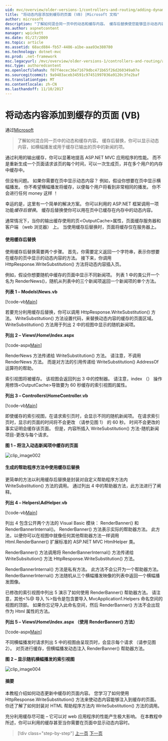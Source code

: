 ```yaml
---
uid: mvc/overview/older-versions-1/controllers-and-routing/adding-dynamic-content-to-a-cached-page-vb
title: "将动态内容添加到缓存的页面 (VB) |Microsoft 文档"
author: microsoft
description: "了解如何混合同一页中的动态和缓存内容。 缓存后替换使您能够显示动态内容，如横幅播发 o..."
ms.author: aspnetcontent
manager: wpickett
ms.date: 01/27/2009
ms.topic: article
ms.assetid: 68acd884-fb57-4486-a1be-aaa93e380780
ms.technology: dotnet-mvc
ms.prod: .net-framework
msc.legacyurl: /mvc/overview/older-versions-1/controllers-and-routing/adding-dynamic-content-to-a-cached-page-vb
msc.type: authoredcontent
ms.openlocfilehash: f07f4ecec36e71679dbc471b65f26d260349a07e
ms.sourcegitcommit: 9a9483aceb34591c97451997036a9120c3fe2baf
ms.translationtype: MT
ms.contentlocale: zh-CN
ms.lasthandoff: 11/10/2017
---
```

<a name="adding-dynamic-content-to-a-cached-page-vb"></a>将动态内容添加到缓存的页面 (VB)
====================
通过[Microsoft](https://github.com/microsoft)

> 了解如何混合同一页中的动态和缓存内容。 缓存后替换，你可以显示动态内容，如横幅播发或用于缓存已输出的页中的新闻的项。


通过利用的输出缓存，你可以显著地提高 ASP.NET MVC 应用程序的性能。 而不是重新生成一个页面请求该页的每个时间，可以一次生成页，并在多个用户的内存中缓存中。

但没有问题。 如果你需要在页中显示动态内容？ 例如，假设你想要在页中显示横幅播发。 你不希望横幅播发将缓存，以便每个用户将看到非常相同的播发。 你不会进行任何 money 这样 ！

幸运的是，这里有一个简单的解决方案。 你可以利用的 ASP.NET 框架调用一项功能*缓存后替换*。 缓存后替换使你可以用在页中已缓存在内存中的动态内容。


通常情况下，当你的输出缓存使用的页&lt;OutputCache&gt;属性，页面缓存服务器和客户端 （web 浏览器） 上。 当使用缓存后替换时，页面将缓存仅在服务器上。


#### <a name="using-post-cache-substitution"></a>使用缓存后替换

使用缓存后替换需要两个步骤。 首先，你需要定义返回一个字符串，表示你想要在缓存的页中显示的动态内容的方法。 接下来，你调用 HttpResponse.WriteSubstitution() 方法将动态内容插入页。

例如，假设你想要随机中缓存的页面中显示不同新闻项。 列表 1 中的类公开一个名为 RenderNews()，随机从列表中的三个新闻项返回一个新闻项的单个方法。

**列表 1 – Models\News.vb**

[!code-vb[Main](adding-dynamic-content-to-a-cached-page-vb/samples/sample1.vb)]

若要充分利用缓存后替换，你可以调用 HttpResponse.WriteSubstitution() 方法。 WriteSubstitution() 方法设置代码，来替换动态内容的缓存的页面区域。 WriteSubstitution() 方法用于列出 2 中的视图中显示的随机新闻项。

**列出 2 – Views\Home\Index.aspx**

[!code-aspx[Main](adding-dynamic-content-to-a-cached-page-vb/samples/sample2.aspx)]

RenderNews 方法传递给 WriteSubstitution() 方法。 请注意，不调用 RenderNews 方法。 而是对方法的引用传递给 WriteSubstitution() AddressOf 运算符的帮助。

索引视图将被缓存。 该视图会返回列出 3 中的控制器。 请注意，index （） 操作用修饰&lt;OutputCache&gt;导致要为 60 秒缓存的索引视图的属性。

**列出 3 – Controllers\HomeController.vb**

[!code-vb[Main](adding-dynamic-content-to-a-cached-page-vb/samples/sample3.vb)]

即使缓存的索引视图，在请求索引页时，会显示不同的随机新闻项。 在请求索引页时，显示的页面的时间将不会更改 （请参见图 1） 的 60 秒。 时间不会更改的事实证明会缓存该页面。 但是，内容所插入 WriteSubstitution() 方法-随机新闻项目-更改与每个请求。

**图 1 – 将注入动态新闻项中缓存的页面**

![clip_image002](adding-dynamic-content-to-a-cached-page-vb/_static/image1.jpg)

#### <a name="using-post-cache-substitution-in-helper-methods"></a>生成的帮助程序方法中使用缓存后替换

更简单的方法以利用缓存后替换是封装对自定义帮助程序方法内 WriteSubstitution() 方法的调用。 通过列出 4 中的帮助器方法，此方法进行了阐释。

**列出 4 – Helpers\AdHelper.vb**

[!code-vb[Main](adding-dynamic-content-to-a-cached-page-vb/samples/sample4.vb)]

列出 4 包含公开两个方法的 Visual Basic 模块： RenderBanner() 和 RenderBannerInternal()。 RenderBanner() 方法表示实际的帮助器方法。 此方法，以便你可以在视图中就像任何其他帮助器方法一样调用 Html.RenderBanner() 扩展标准的 ASP.NET MVC HtmlHelper 类。

RenderBanner() 方法调用将 RenderBannerInternal() 方法传递给 WriteSubsitution() 方法 HttpResponse.WriteSubstitution() 方法。

RenderBannerInternal() 方法是私有方法。 此方法不会公开为一个帮助器方法。 RenderBannerInternal() 方法随机从三个横幅播发映像的列表中返回一个横幅播发图像。

已修改的索引视图中列出 5 演示了如何使用 RenderBanner() 帮助器方法。 请注意，其他&lt;%@ 导入 %&gt;指令是包含要导入 MvcApplication1.Helpers 命名空间的视图的顶部。 如果你忘记导入此命名空间，然后 RenderBanner() 方法不会出现作为 Html 属性的方法。

**列出 5 – Views\Home\Index.aspx （使用 RenderBanner() 方法）**

[!code-aspx[Main](adding-dynamic-content-to-a-cached-page-vb/samples/sample5.aspx)]

不同横幅播发时请求列出 5 中的视图由呈现页时，会显示每个请求 （请参见图 2）。 对页进行缓存，但横幅播发动态注入 RenderBanner() 帮助器方法。

**图 2 – 显示随机横幅播发的索引视图**

![clip_image004](adding-dynamic-content-to-a-cached-page-vb/_static/image2.jpg)

#### <a name="summary"></a>摘要

本教程介绍如何动态更新中缓存的页面内容。 您学习了如何使用 HttpResponse.WriteSubstitution() 方法来使动态内容能够注入到缓存的页面。 你还了解了如何封装对 HTML 帮助程序方法内 WriteSubstitution() 方法的调用。

充分利用缓存尽可能 – 它可以对 web 应用程序的性能产生极大影响。 在本教程中所述，你可以利用的缓存甚至当你需要在页面中显示动态内容时。

>[!div class="step-by-step"]
[上一页](improving-performance-with-output-caching-vb.md)
[下一页](creating-a-controller-vb.md)
